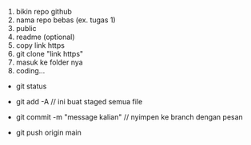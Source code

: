 1. bikin repo github
2. nama repo bebas (ex. tugas 1)
3. public
4. readme (optional)
5. copy link https
6. git clone "link https"
7. masuk ke folder nya
8. coding...

- git status
- git add -A // ini buat staged semua file
- git commit -m "message kalian" // nyimpen ke branch dengan pesan

- git push origin main